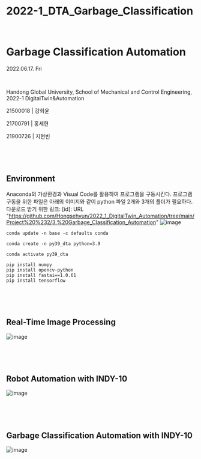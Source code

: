 # 2022-1_DTA_Garbage_Classification

​	

# Garbage Classification Automation

2022.06.17. Fri

​	

Handong Global University, School of Mechanical and Control Engineering, 2022-1 DigitalTwin&Automation

21500018 | 강희윤

21700791 | 홍세현

21900726 | 지현빈

​	

​	

## Environment

Anaconda의 가상환경과 Visual Code를 활용하여 프로그램을 구동시킨다. 프로그램 구동을 위한 파일은 아래의 이미지와 같이 python 파일 2개와 3개의 폴더가 필요하다. 다운로드 받기 위한 링크: [id]: URL "https://github.com/Hongsehyun/2022_1_DigitalTwin_Automation/tree/main/Project%20%232/3.%20Garbage_Classification_Automation"
![image](https://user-images.githubusercontent.com/91526930/174454647-1e83ab7d-b105-424c-9f76-90a0ba0de831.png)

<pre><code>conda update -n base -c defaults conda</code></pre>

<pre><code>conda create -n py39_dta python=3.9</code></pre>

<pre><code>conda activate py39_dta</code></pre>

<pre><code>pip install numpy
pip install opencv-python
pip install fastai==1.0.61
pip install tensorflow</code>
</pre>

​	

​

## Real-Time Image Processing
![image](https://user-images.githubusercontent.com/91526930/174454402-ae332e39-60d6-4117-a160-e315babf480b.png)


​	

​

## Robot Automation with INDY-10
![image](https://user-images.githubusercontent.com/91526930/174454410-a46534c9-2139-4589-a42e-f86aa69f241e.png)

​	

​

## Garbage Classification Automation with INDY-10
![image](https://user-images.githubusercontent.com/91526930/174454418-27e3e239-7e89-487f-8817-e7bc9a605eda.png)

​	

​	
